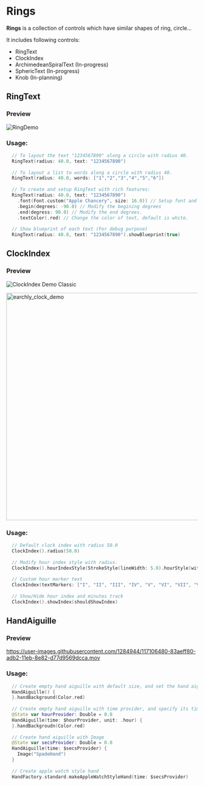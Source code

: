 # Rings

**Rings** is a collection of controls which have similar shapes of ring, circle...

It includes following controls:
* RingText
* ClockIndex
* ArchimedeanSpiralText (In-progress)
* SphericText (In-progress)
* Knob (In-planning)

## RingText

### Preview
![RingDemo](https://user-images.githubusercontent.com/1284944/115984682-fb26a700-a5da-11eb-8a59-a1554ec41bdf.gif)

### Usage:

```swift
  // To layout the text "1234567890" along a circle with radius 40.
  RingText(radius: 40.0, text: "1234567890")
  
  // To layout a list to words along a circle with radius 40.
  RingText(radius: 40.0, words: ["1","2","3","4","5","6"])
  
  // To create and setup RingText with rich features:
  RingText(radius: 40.0, text: "1234567890")
    .font(Font.custom("Apple Chancery", size: 16.0)) // Setup font and size
    .begin(degrees: -90.0) // Modify the begining degrees
    .end(degress: 90.0) // Modify the end degrees.
    .textColor(.red) // Change the color of text, default is white.
  
  // Show blueprint of each text (For debug purpose)
  RingText(radius: 40.0, text: "1234567890").showBlueprint(true)
```
## ClockIndex

### Preview
![ClockIndex Demo Classic](https://user-images.githubusercontent.com/1284944/116664495-26d6d200-a9cb-11eb-906c-7ffe659dcfbc.gif)

<img width="598" alt="earchly_clock_demo" src="https://user-images.githubusercontent.com/1284944/116664737-73baa880-a9cb-11eb-97e1-afcb49dfcfcd.png">

### Usage:

```Swift
  // Default clock index with radius 50.0
  ClockIndex().radius(50.0)
  
  // Modify hour index style with radius.
  ClockIndex().hourIndexStyle(StrokeStyle(lineWidth: 5.0).hourStyle(with: indexRadius))
   
  // Custom hour marker text
  ClockIndex(textMarkers: ["I", "II", "III", "IV", "V", "VI", "VII", "VIII", "IX", "X", "XI", "XII"])
  
  // Show/Hide hour index and minutes track
  ClockIndex().showIndex(shouldShowIndex)
```

## HandAiguille

### Preview
https://user-images.githubusercontent.com/1284944/117106480-83aeff80-adb2-11eb-8e82-d77d9569dcca.mov

### Usage: 
```Swift
  // Create empty hand aiguille with default size, and set the hand aiguille background red
  HandAiguille() {
  }.handBackground(Color.red)
  
  // Create empty hand aiguille with time provider, and specify its time unit.
  @State var hourProvider: Double = 0.0
  HandAiguille(time: $hourProvider, unit: .hour) {
  }.handBackgroudn(Color.red)
  
  // Create hand aiguille with Image
  @State var secsProvider: Double = 0.0
  HandAiguille(time: $secsProvider) {
    Image("SpadeHand")
  }
  
  // Create apple watch style hand
  HandFactory.standard.makeAppleWatchStyleHand(time: $secsProvider)
```


